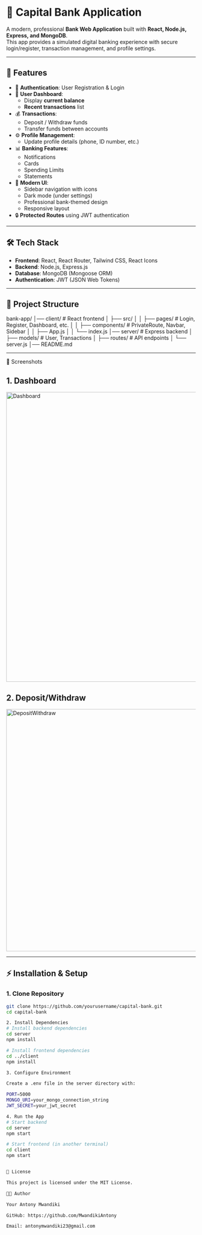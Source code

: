 
# 🏦 Capital Bank Application

A modern, professional **Bank Web Application** built with **React, Node.js, Express, and MongoDB**.  
This app provides a simulated digital banking experience with secure login/register, transaction management, and profile settings.

---

## 🚀 Features

- 🔐 **Authentication**: User Registration & Login  
- 👤 **User Dashboard**:
  - Display **current balance**
  - **Recent transactions** list
- 💰 **Transactions**:
  - Deposit / Withdraw funds
  - Transfer funds between accounts
- ⚙️ **Profile Management**:
  - Update profile details (phone, ID number, etc.)
- 📊 **Banking Features**:
  - Notifications
  - Cards
  - Spending Limits
  - Statements
- 🎨 **Modern UI**:
  - Sidebar navigation with icons
  - Dark mode (under settings)
  - Professional bank-themed design
  - Responsive layout
- 🔒 **Protected Routes** using JWT authentication

---

## 🛠️ Tech Stack

- **Frontend**: React, React Router, Tailwind CSS, React Icons  
- **Backend**: Node.js, Express.js  
- **Database**: MongoDB (Mongoose ORM)  
- **Authentication**: JWT (JSON Web Tokens)  

---

## 📂 Project Structure



bank-app/
│── client/ # React frontend
│ ├── src/
│ │ ├── pages/ # Login, Register, Dashboard, etc.
│ │ ├── components/ # PrivateRoute, Navbar, Sidebar
│ │ ├── App.js
│ │ └── index.js
│── server/ # Express backend
│ ├── models/ # User, Transactions
│ ├── routes/ # API endpoints
│ └── server.js
│── README.md

------
📸 Screenshots
## 1.  Dashboard
<img width="1366" height="768" alt="Dashboard" src="https://github.com/user-attachments/assets/11053a92-667b-4534-a001-ad9c25a7f2a8" />

## 2. Deposit/Withdraw
<img width="1356" height="642" alt="DepositWithdraw" src="https://github.com/user-attachments/assets/c7150206-8787-4d2f-9853-44d4cd237847" />


---

## ⚡ Installation & Setup

### 1. Clone Repository
```bash
git clone https://github.com/yourusername/capital-bank.git
cd capital-bank

2. Install Dependencies
# Install backend dependencies
cd server
npm install

# Install frontend dependencies
cd ../client
npm install

3. Configure Environment

Create a .env file in the server directory with:

PORT=5000
MONGO_URI=your_mongo_connection_string
JWT_SECRET=your_jwt_secret

4. Run the App
# Start backend
cd server
npm start

# Start frontend (in another terminal)
cd client
npm start


📜 License

This project is licensed under the MIT License.

👨‍💻 Author

Your Antony Mwandiki

GitHub: https://github.com/MwandikiAntony

Email: antonymwandiki23@gmail.com



